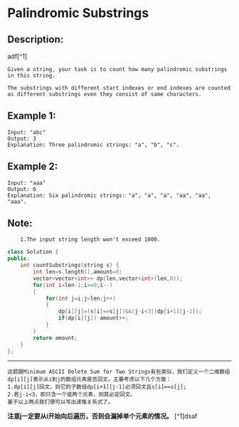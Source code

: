 Palindromic Substrings
====================
Description:
---------------
 adf[^1]
 ```
 Given a string, your task is to count how many palindromic substrings in this string.

The substrings with different start indexes or end indexes are counted as different substrings even they consist of same characters.
```
Example 1:
-------------------
```
Input: "abc"
Output: 3
Explanation: Three palindromic strings: "a", "b", "c".
```

Example 2:
----------------
```
Input: "aaa"
Output: 6
Explanation: Six palindromic strings: "a", "a", "a", "aa", "aa", "aaa".
```
Note:
----------
```
    1.The input string length won't exceed 1000.
```





```cpp
class Solution {
public:
    int countSubstrings(string s) {
        int len=s.length(),amount=0;
        vector<vector<int>> dp(len,vector<int>(len,0));
        for(int i=len-1;i>=0;i--)
        {
            for(int j=i;j<len;j++)
            {
                dp[i][j]=(s[i]==s[j])&&(j-i<3||dp[i+1][j-1]);
                if(dp[i][j]) amount++;
            }
        }
        return amount;
    }
};
```
*******************************************************
```
这题跟Minimum ASCII Delete Sum for Two Strings有些类似，我们定义一个二维数组dp[i][j]表示从i到j的数组元素是否回文。主要考虑以下几个方面：
1.dp[i][j]回文，则它的子数组dp[i+1][j-1]必须回文且s[i]==s[j];
2.若j-i<3，即只含一个或两个元素，则其必定回文。
基于以上两点我们便可以写出递推关系式了。
```
**注意j一定要从i开始向后遍历，否则会漏掉单个元素的情况。**
[^1]dsaf
